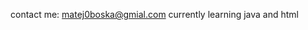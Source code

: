 contact me: matej0boska@gmial.com
currently learning java and html
<!---
matejboska-dev/matejboska-dev is a ✨ special ✨ repository because its `README.md` (this file) appears on your GitHub profile.
You can click the Preview link to take a look at your changes.
--->
